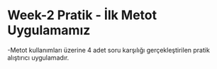 # Week-2 Pratik - İlk Metot Uygulamamız

-Metot kullanımları üzerine 4 adet soru karşılığı gerçekleştirilen pratik alıştırıcı uygulamadır.

